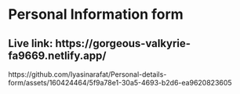 <h1>Personal Information form</h1>
<h2>Live link: https://gorgeous-valkyrie-fa9669.netlify.app/</h2>
https://github.com/Iyasinarafat/Personal-details-form/assets/160424464/5f9a78e1-30a5-4693-b2d6-ea9620823605

